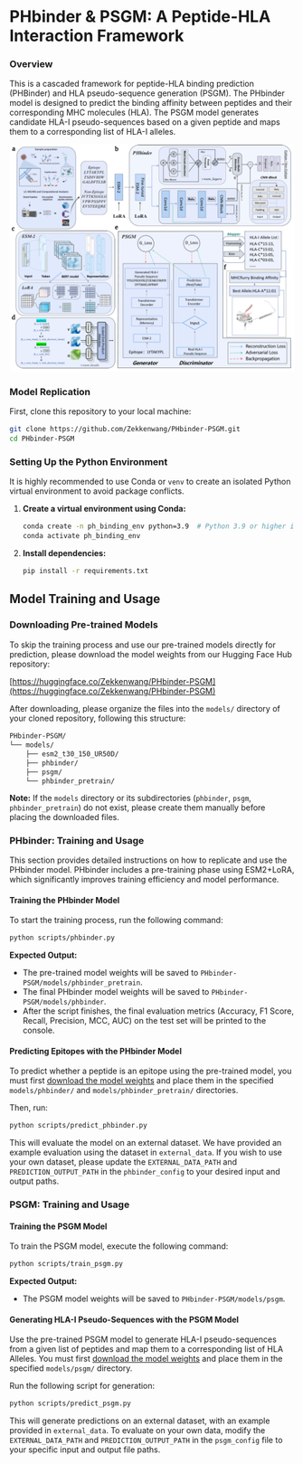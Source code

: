 # PHbinder & PSGM: A Peptide-HLA Interaction Framework

### Overview

This is a cascaded framework for peptide-HLA binding prediction (PHBinder) and HLA pseudo-sequence generation (PSGM). The PHbinder model is designed to predict the binding affinity between peptides and their corresponding MHC molecules (HLA). The PSGM model generates candidate HLA-I pseudo-sequences based on a given peptide and maps them to a corresponding list of HLA-I alleles.

![PHbinder & PSGM Framework](1.png)


### Model Replication

First, clone this repository to your local machine:

```bash
git clone https://github.com/Zekkenwang/PHbinder-PSGM.git
cd PHbinder-PSGM
````

### Setting Up the Python Environment

It is highly recommended to use Conda or `venv` to create an isolated Python virtual environment to avoid package conflicts.

1. **Create a virtual environment using Conda:**

   ```bash
   conda create -n ph_binding_env python=3.9  # Python 3.9 or higher is recommended
   conda activate ph_binding_env
   ```

2. **Install dependencies:**

   ```bash
   pip install -r requirements.txt
   ```

## Model Training and Usage

### Downloading Pre-trained Models

To skip the training process and use our pre-trained models directly for prediction, please download the model weights from our Hugging Face Hub repository:

[https://huggingface.co/Zekkenwang/PHbinder-PSGM](https://huggingface.co/Zekkenwang/PHbinder-PSGM)

After downloading, please organize the files into the `models/` directory of your cloned repository, following this structure:

```
PHbinder-PSGM/
└── models/
    ├── esm2_t30_150_UR50D/
    ├── phbinder/
    ├── psgm/
    └── phbinder_pretrain/

```

**Note:** If the `models` directory or its subdirectories (`phbinder`, `psgm`, `phbinder_pretrain`) do not exist, please create them manually before placing the downloaded files.

### PHbinder: Training and Usage

This section provides detailed instructions on how to replicate and use the PHbinder model. PHbinder includes a pre-training phase using ESM2+LoRA, which significantly improves training efficiency and model performance.

#### Training the PHbinder Model

To start the training process, run the following command:

```bash
python scripts/phbinder.py
```

**Expected Output:**

* The pre-trained model weights will be saved to `PHbinder-PSGM/models/phbinder_pretrain`.
* The final PHbinder model weights will be saved to `PHbinder-PSGM/models/phbinder`.
* After the script finishes, the final evaluation metrics (Accuracy, F1 Score, Recall, Precision, MCC, AUC) on the test set will be printed to the console.

#### Predicting Epitopes with the PHbinder Model

To predict whether a peptide is an epitope using the pre-trained model, you must first [download the model weights](#downloading-pre-trained-models) and place them in the specified `models/phbinder/` and `models/phbinder_pretrain/` directories.

Then, run:

```bash
python scripts/predict_phbinder.py
```

This will evaluate the model on an external dataset. We have provided an example evaluation using the dataset in `external_data`. If you wish to use your own dataset, please update the `EXTERNAL_DATA_PATH` and `PREDICTION_OUTPUT_PATH` in the `phbinder_config` to your desired input and output paths.

### PSGM: Training and Usage

#### Training the PSGM Model

To train the PSGM model, execute the following command:

```bash
python scripts/train_psgm.py
```

**Expected Output:**

* The PSGM model weights will be saved to `PHbinder-PSGM/models/psgm`.

#### Generating HLA-I Pseudo-Sequences with the PSGM Model

Use the pre-trained PSGM model to generate HLA-I pseudo-sequences from a given list of peptides and map them to a corresponding list of HLA Alleles. You must first [download the model weights](#downloading-pre-trained-models) and place them in the specified `models/psgm/` directory.

Run the following script for generation:

```bash
python scripts/predict_psgm.py
```

This will generate predictions on an external dataset, with an example provided in `external_data`. To evaluate on your own data, modify the `EXTERNAL_DATA_PATH` and `PREDICTION_OUTPUT_PATH` in the `psgm_config` file to your specific input and output file paths.

